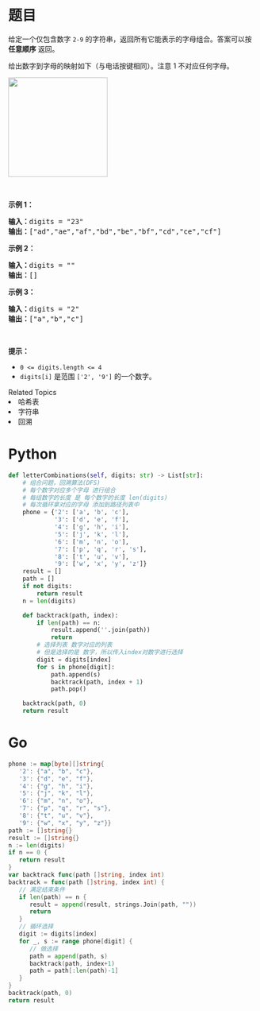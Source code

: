 # 题目
<p>给定一个仅包含数字 <code>2-9</code> 的字符串，返回所有它能表示的字母组合。答案可以按 <strong>任意顺序</strong> 返回。</p>

<p>给出数字到字母的映射如下（与电话按键相同）。注意 1 不对应任何字母。</p>

<p><img src="https://assets.leetcode-cn.com/aliyun-lc-upload/original_images/17_telephone_keypad.png" style="width: 200px;" /></p>

<p> </p>

<p><strong>示例 1：</strong></p>

<pre>
<strong>输入：</strong>digits = "23"
<strong>输出：</strong>["ad","ae","af","bd","be","bf","cd","ce","cf"]
</pre>

<p><strong>示例 2：</strong></p>

<pre>
<strong>输入：</strong>digits = ""
<strong>输出：</strong>[]
</pre>

<p><strong>示例 3：</strong></p>

<pre>
<strong>输入：</strong>digits = "2"
<strong>输出：</strong>["a","b","c"]
</pre>

<p> </p>

<p><strong>提示：</strong></p>

<ul>
	<li><code>0 <= digits.length <= 4</code></li>
	<li><code>digits[i]</code> 是范围 <code>['2', '9']</code> 的一个数字。</li>
</ul>
<div><div>Related Topics</div><div><li>哈希表</li><li>字符串</li><li>回溯</li></div></div>

# Python

```python
def letterCombinations(self, digits: str) -> List[str]:
    # 组合问题，回溯算法(DFS)
    # 每个数字对应多个字母 进行组合
    # 每组数字的长度 是 每个数字的长度 len(digits)
    # 每次循环拿对应的字母 添加到路径列表中
    phone = {'2': ['a', 'b', 'c'],
             '3': ['d', 'e', 'f'],
             '4': ['g', 'h', 'i'],
             '5': ['j', 'k', 'l'],
             '6': ['m', 'n', 'o'],
             '7': ['p', 'q', 'r', 's'],
             '8': ['t', 'u', 'v'],
             '9': ['w', 'x', 'y', 'z']}
    result = []
    path = []
    if not digits:
        return result
    n = len(digits)

    def backtrack(path, index):
        if len(path) == n:
            result.append(''.join(path))
            return
        # 选择列表 数字对应的列表
        # 但是选择的是 数字，所以传入index对数字进行选择
        digit = digits[index]
        for s in phone[digit]:
            path.append(s)
            backtrack(path, index + 1)
            path.pop()

    backtrack(path, 0)
    return result
```

# Go

```go
phone := map[byte][]string{
   '2': {"a", "b", "c"},
   '3': {"d", "e", "f"},
   '4': {"g", "h", "i"},
   '5': {"j", "k", "l"},
   '6': {"m", "n", "o"},
   '7': {"p", "q", "r", "s"},
   '8': {"t", "u", "v"},
   '9': {"w", "x", "y", "z"}}
path := []string{}
result := []string{}
n := len(digits)
if n == 0 {
   return result
}
var backtrack func(path []string, index int)
backtrack = func(path []string, index int) {
   // 满足结束条件
   if len(path) == n {
      result = append(result, strings.Join(path, ""))
      return
   }
   // 循环选择
   digit := digits[index]
   for _, s := range phone[digit] {
      // 做选择
      path = append(path, s)
      backtrack(path, index+1)
      path = path[:len(path)-1]
   }
}
backtrack(path, 0)
return result
```

